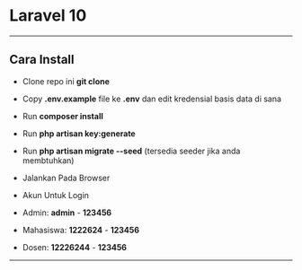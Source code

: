 # Laravel 10

- - - - -

## Cara Install

- Clone repo ini __git clone__
- Copy __.env.example__ file ke __.env__ dan edit kredensial basis data di sana
- Run __composer install__
- Run __php artisan key:generate__
- Run __php artisan migrate --seed__ (tersedia seeder jika anda membtuhkan)
- Jalankan Pada Browser

- Akun Untuk Login 
- Admin: __admin__ - __123456__
- Mahasiswa: __1222624__ - __123456__
- Dosen: __12226244__ - __123456__


- - - - -
